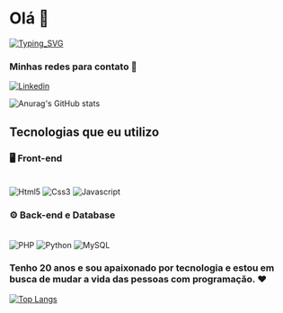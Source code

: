 # Olá 👋
[![Typing_SVG](https://readme-typing-svg.herokuapp.com/?color=ffffff&size=35&vCenter=true&width=1000&lines=Meu+nome+é+Fabio+Henrique;Atualmente+sou+Desenvolvedor+WEB;Futuro+Engenheiro+de+Software:%29)](https://git.io/typing-svg)

### Minhas redes para contato 📧
[![Linkedin](https://img.shields.io/badge/LinkedIn-0077B5?style=for-the-badge&logo=linkedin&logoColor=white)](https://www.linkedin.com/in/fabio-henrique-dos-santos-3186921b4/)

![Anurag's GitHub stats](https://github-readme-stats.vercel.app/api?username=FabioHenriQ&show_icons=true&theme=radical&locale=pt-br)

## Tecnologias que eu utilizo
### 🖥️ Front-end
<div style="display: inline_block"><br/>
  <img align="center" alt="Html5" src="https://img.shields.io/badge/HTML5-E34F26?style=for-the-badge&logo=html5&logoColor=white"/ >
  <img align="center" alt="Css3" src="https://img.shields.io/badge/CSS3-1572B6?style=for-the-badge&logo=css3&logoColor=white"/ >
  <img align="center" alt="Javascript" src="https://img.shields.io/badge/JavaScript-323330?style=for-the-badge&logo=javascript&logoColor=F7DF1E"/ >
  
</div>

### ⚙️ Back-end e Database
<div style="display: inline_block"><br/>
  <img align="center" alt="PHP" src="https://img.shields.io/badge/PHP-777BB4?style=for-the-badge&logo=php&logoColor=white"/ >
  <img align="center" alt="Python" src="https://img.shields.io/badge/Python-3776AB?style=for-the-badge&logo=python&logoColor=white"/ >
  <img align="center" alt="MySQL" src="https://img.shields.io/badge/MySQL-00000F?style=for-the-badge&logo=mysql&logoColor=white"/ >
</div>

### Tenho 20 anos e sou apaixonado por tecnologia e estou em busca de mudar a vida das pessoas com programação. ❤️

[![Top Langs](https://github-readme-stats.vercel.app/api/top-langs/?username=FabioHenriQ&locale=pt-br)](https://github.com/FabioHenriQ/github-readme-stats)
